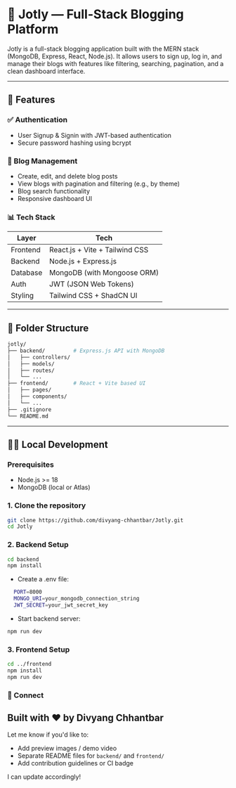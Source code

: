 # 📝 Jotly — Full-Stack Blogging Platform

Jotly is a full-stack blogging application built with the MERN stack (MongoDB, Express, React, Node.js). It allows users to sign up, log in, and manage their blogs with features like filtering, searching, pagination, and a clean dashboard interface.

---

## 🚀 Features

### ✅ Authentication
- User Signup & Signin with JWT-based authentication
- Secure password hashing using bcrypt

### 📝 Blog Management
- Create, edit, and delete blog posts
- View blogs with pagination and filtering (e.g., by theme)
- Blog search functionality
- Responsive dashboard UI

### 📊 Tech Stack

| Layer       | Tech                          |
|-------------|-------------------------------|
| Frontend    | React.js + Vite + Tailwind CSS |
| Backend     | Node.js + Express.js          |
| Database    | MongoDB (with Mongoose ORM)   |
| Auth        | JWT (JSON Web Tokens)         |
| Styling     | Tailwind CSS + ShadCN UI      |

---

## 🧱 Folder Structure

```bash
jotly/
├── backend/         # Express.js API with MongoDB
│   ├── controllers/
│   ├── models/
│   ├── routes/
│   └── ...
├── frontend/        # React + Vite based UI
│   ├── pages/
│   ├── components/
│   └── ...
├── .gitignore
└── README.md
```

---

## 🧑‍💻 Local Development

### Prerequisites
- Node.js >= 18
- MongoDB (local or Atlas)

### 1. Clone the repository

```bash
git clone https://github.com/divyang-chhantbar/Jotly.git
cd Jotly
```

### 2. Backend Setup

```bash
cd backend
npm install
```
- Create a .env file:
```bash
  PORT=8000
  MONGO_URI=your_mongodb_connection_string
  JWT_SECRET=your_jwt_secret_key
```
- Start backend server:
```bash
npm run dev
```
### 3. Frontend Setup

```bash
cd ../frontend
npm install
npm run dev
```

### 🔗 Connect

Built with ❤️ by Divyang Chhantbar
---

Let me know if you'd like to:
- Add preview images / demo video
- Separate README files for `backend/` and `frontend/`
- Add contribution guidelines or CI badge

I can update accordingly!
  
